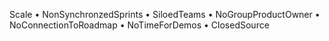 Scale
	• NonSynchronzedSprints
	• SiloedTeams
	• NoGroupProductOwner
	• NoConnectionToRoadmap
	• NoTimeForDemos
	• ClosedSource
